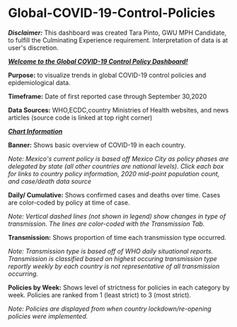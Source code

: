 # Global-COVID-19-Control-Policies

***Disclaimer:*** This dashboard was created Tara Pinto, GWU MPH Candidate, to fulfill the Culminating Experience requirement. Interpretation of data is at user's discretion.


<u>***Welcome to the Global COVID-19 Control Policy Dashboard!***</u>

**Purpose:** to visualize trends in global COVID-19 control policies and epidemiological data.

**Timeframe:** Date of first reported case through September 30,2020

**Data Sources:** WHO,ECDC,country Ministries of Health websites, and news articles (source code is linked at top right corner)

<u>***Chart Information***</u>

**Banner:** Shows basic overview of COVID-19 in each country.

*Note: Mexico's current policy is based off Mexico City as policy phases are delegated by state (all other countries are national levels). Click each box for links to country policy information, 2020 mid-point population count, and case/death data source*

**Daily/ Cumulative:** Shows confirmed cases and deaths over time. Cases are color-coded by policy at time of case.

*Note: Vertical dashed lines (not shown in legend) show changes in type of transmission. The lines are color-coded with the Transmission Tab.*

**Transmission:** Shows proportion of time each transmission type occurred.

*Note: Transmission type is based off of WHO daily situational reports. Transmission is classified based on highest occuring transmission type reportly weekly by each country is not representative of all transmission occurring.*

**Policies by Week:** Shows level of strictness for policies in each category by week. Policies are ranked from 1 (least strict) to 3 (most strict).

*Note: Policies are displayed from when country lockdown/re-opening policies were implemented.*

